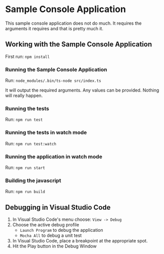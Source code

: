 # Sample Console Application

This sample console application does not do much. It requires the arguments it requires and that is pretty much it.

## Working with the Sample Console Application

First run: `npm install`

### Running the Sample Console Application

Run: `node_modules/.bin/ts-node src/index.ts`

It will output the required arguments. Any values can be provided. Nothing will really happen.

### Running the tests

Run: `npm run test`

### Running the tests in watch mode

Run: `npm run test:watch`

### Running the application in watch mode

Run: `npm run start`

### Building the javascript

Run: `npm run build`

## Debugging in Visual Studio Code

1. In Visual Studio Code's menu choose: `View -> Debug`
2. Choose the active debug profile
    - `Launch Program` to debug the application
    - `Mocha All` to debug a unit test
3. In Visual Studio Code, place a breakpoint at the appropriate spot.
4. Hit the Play button in the Debug Window